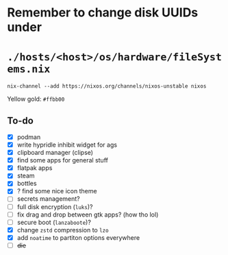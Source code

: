 # Remember to change disk UUIDs under  
# `./hosts/<host>/os/hardware/fileSystems.nix`

`nix-channel --add https://nixos.org/channels/nixos-unstable nixos`

Yellow gold: `#ffbb00`

## To-do
- [x] podman
- [x] write hypridle inhibit widget for ags
- [x] clipboard manager (clipse)
- [x] find some apps for general stuff
- [x] flatpak apps
- [x] steam
- [x] bottles
- [x] ? find some nice icon theme
- [ ] secrets management?
- [ ] full disk encryption (`luks`)?
- [ ] fix drag and drop between gtk apps? (how tho lol)
- [ ] secure boot (`lanzaboote`)?
- [x] change `zstd` compression to `lzo`
- [x] add `noatime` to partiton options everywhere
- [ ] ~~die~~
